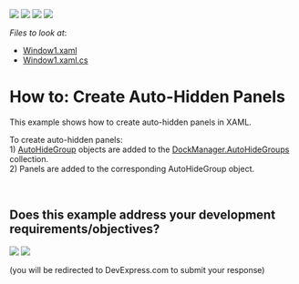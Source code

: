 <!-- default badges list -->
![](https://img.shields.io/endpoint?url=https://codecentral.devexpress.com/api/v1/VersionRange/128643256/15.1.7%2B)
[![](https://img.shields.io/badge/Open_in_DevExpress_Support_Center-FF7200?style=flat-square&logo=DevExpress&logoColor=white)](https://supportcenter.devexpress.com/ticket/details/E1628)
[![](https://img.shields.io/badge/📖_How_to_use_DevExpress_Examples-e9f6fc?style=flat-square)](https://docs.devexpress.com/GeneralInformation/403183)
[![](https://img.shields.io/badge/💬_Leave_Feedback-feecdd?style=flat-square)](#does-this-example-address-your-development-requirementsobjectives)
<!-- default badges end -->
<!-- default file list -->
*Files to look at*:

* [Window1.xaml](./CS/CreateAutoHiddenPanels/Window1.xaml)
* [Window1.xaml.cs](./CS/CreateAutoHiddenPanels/Window1.xaml.cs)
<!-- default file list end -->
# How to: Create Auto-Hidden Panels


<p>This example shows how to create auto-hidden panels in XAML.</p>
<p>To create auto-hidden panels:<br> 1) <a href="https://documentation.devexpress.com/#WPF/CustomDocument6827">AutoHideGroup</a> objects are added to the <a href="https://documentation.devexpress.com/#WPF/DevExpressXpfDockingDockLayoutManager_AutoHideGroupstopic">DockManager.AutoHideGroups</a> collection. <br> 2) Panels are added to the corresponding AutoHideGroup object.</p>

<br/>


<!-- feedback -->
## Does this example address your development requirements/objectives?

[<img src="https://www.devexpress.com/support/examples/i/yes-button.svg"/>](https://www.devexpress.com/support/examples/survey.xml?utm_source=github&utm_campaign=wpf-docklayoutmanager-create-auto-hidden-panels&~~~was_helpful=yes) [<img src="https://www.devexpress.com/support/examples/i/no-button.svg"/>](https://www.devexpress.com/support/examples/survey.xml?utm_source=github&utm_campaign=wpf-docklayoutmanager-create-auto-hidden-panels&~~~was_helpful=no)

(you will be redirected to DevExpress.com to submit your response)
<!-- feedback end -->
